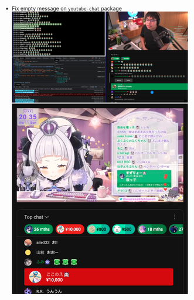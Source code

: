- Fix empty message on `youtube-chat` package ![](1-Projects/100DaysOfCode-R3/attachments/Pasted%20image%2020230610222906.png) ![](1-Projects/100DaysOfCode-R3/attachments/Pasted%20image%2020230611183658.png)